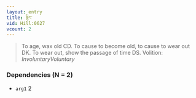 ```yaml
---
layout: entry
title: རྙིང་
vid: Hill:0627
vcount: 2
---
```

> To age, wax old CD\. To cause to become old, to cause to wear out DK\. To wear out, show the passage of time DS\.
> Volition: _InvoluntaryVoluntary_


### Dependencies (N = 2)
* `arg1` 2
